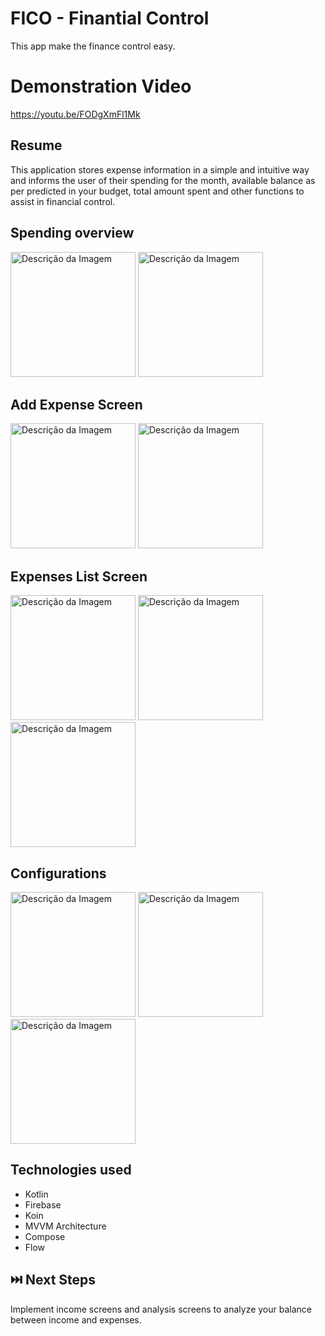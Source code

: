 # FICO - Finantial Control
This app make the finance control easy.

# Demonstration Video

https://youtu.be/FODgXmFl1Mk

## Resume

This application stores expense information in a simple and
intuitive way and informs the user of their spending for the month, available balance as per
predicted in your budget, total amount spent and other functions to assist in
financial control.


## Spending overview

<img src="https://github.com/user-attachments/assets/4aaf06b0-a5c1-463d-b25f-27c3103cfc16" alt="Descrição da Imagem" width="200">
<img src="https://github.com/user-attachments/assets/39a4db49-d6ab-4b50-a623-b59ba612e2b3" alt="Descrição da Imagem" width="200">


## Add Expense Screen

<img src="https://github.com/user-attachments/assets/d365492e-fa54-43c3-846f-f0c3a9eb298f" alt="Descrição da Imagem" width="200">
<img src="https://github.com/user-attachments/assets/dd419808-d214-41f1-91d1-f99065b779a1" alt="Descrição da Imagem" width="200">


## Expenses List Screen

<img src="https://github.com/user-attachments/assets/868ae508-f2a3-4d94-883b-77038a6787d8" alt="Descrição da Imagem" width="200">
<img src="https://github.com/user-attachments/assets/9619c09b-22fa-41d8-8c00-6193e0f0c5ab" alt="Descrição da Imagem" width="200">
<img src="https://github.com/user-attachments/assets/38ff0cd2-4198-4a11-834c-607083f0477a" alt="Descrição da Imagem" width="200">


## Configurations

<img src="https://github.com/user-attachments/assets/a4b09795-8d6e-4831-b904-1f80e2ce24b1" alt="Descrição da Imagem" width="200">
<img src="https://github.com/user-attachments/assets/d6a02450-51cf-43a2-9c0b-d296f645d90d" alt="Descrição da Imagem" width="200">
<img src="https://github.com/user-attachments/assets/56fe4ba2-4e79-4c1d-9b50-bce79e5fad1b" alt="Descrição da Imagem" width="200">

## Technologies used

 * Kotlin
 * Firebase
 * Koin
 * MVVM Architecture
 * Compose
 * Flow

## ⏭️ Next Steps

Implement income screens and analysis screens to analyze your balance between income and expenses.
